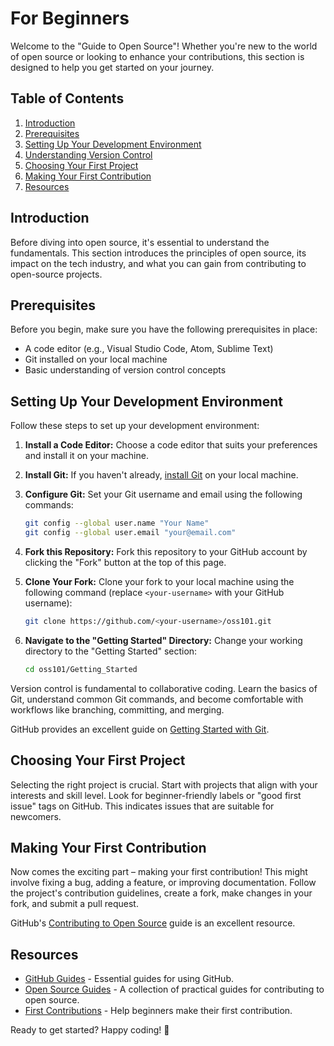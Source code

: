 # For Beginners

Welcome to the "Guide to Open Source"! Whether you're new to the world of open source or looking to enhance your contributions, this section is designed to help you get started on your journey.

## Table of Contents

1. [Introduction](#introduction)
2. [Prerequisites](#prerequisites)
3. [Setting Up Your Development Environment](#setting-up-your-development-environment)
4. [Understanding Version Control](#understanding-version-control)
5. [Choosing Your First Project](#choosing-your-first-project)
6. [Making Your First Contribution](#making-your-first-contribution)
7. [Resources](#resources)
   
## Introduction

Before diving into open source, it's essential to understand the fundamentals. This section introduces the principles of open source, its impact on the tech industry, and what you can gain from contributing to open-source projects.

## Prerequisites

Before you begin, make sure you have the following prerequisites in place:

- A code editor (e.g., Visual Studio Code, Atom, Sublime Text)
- Git installed on your local machine
- Basic understanding of version control concepts

## Setting Up Your Development Environment

Follow these steps to set up your development environment:

1. **Install a Code Editor:**
   Choose a code editor that suits your preferences and install it on your machine.

2. **Install Git:**
   If you haven't already, [install Git](https://git-scm.com/book/en/v2/Getting-Started-Installing-Git) on your local machine.

3. **Configure Git:**
   Set your Git username and email using the following commands:

   ```bash
   git config --global user.name "Your Name"
   git config --global user.email "your@email.com"
   ```

4. **Fork this Repository:**
   Fork this repository to your GitHub account by clicking the "Fork" button at the top of this page.

5. **Clone Your Fork:**
   Clone your fork to your local machine using the following command (replace `<your-username>` with your GitHub username):

   ```bash
   git clone https://github.com/<your-username>/oss101.git
   ```

6. **Navigate to the "Getting Started" Directory:**
   Change your working directory to the "Getting Started" section:

   ```bash
   cd oss101/Getting_Started
   ```

Version control is fundamental to collaborative coding. Learn the basics of Git, understand common Git commands, and become comfortable with workflows like branching, committing, and merging.

GitHub provides an excellent guide on [Getting Started with Git](https://docs.github.com/en/get-started).

## Choosing Your First Project

Selecting the right project is crucial. Start with projects that align with your interests and skill level. Look for beginner-friendly labels or "good first issue" tags on GitHub. This indicates issues that are suitable for newcomers.

## Making Your First Contribution

Now comes the exciting part – making your first contribution! This might involve fixing a bug, adding a feature, or improving documentation. Follow the project's contribution guidelines, create a fork, make changes in your fork, and submit a pull request.

GitHub's [Contributing to Open Source](https://opensource.guide/how-to-contribute/) guide is an excellent resource.

## Resources

- [GitHub Guides](https://guides.github.com/) - Essential guides for using GitHub.
- [Open Source Guides](https://opensource.guide/) - A collection of practical guides for contributing to open source.
- [First Contributions](https://firstcontributions.github.io/) - Help beginners make their first contribution.

Ready to get started? Happy coding! 🚀
